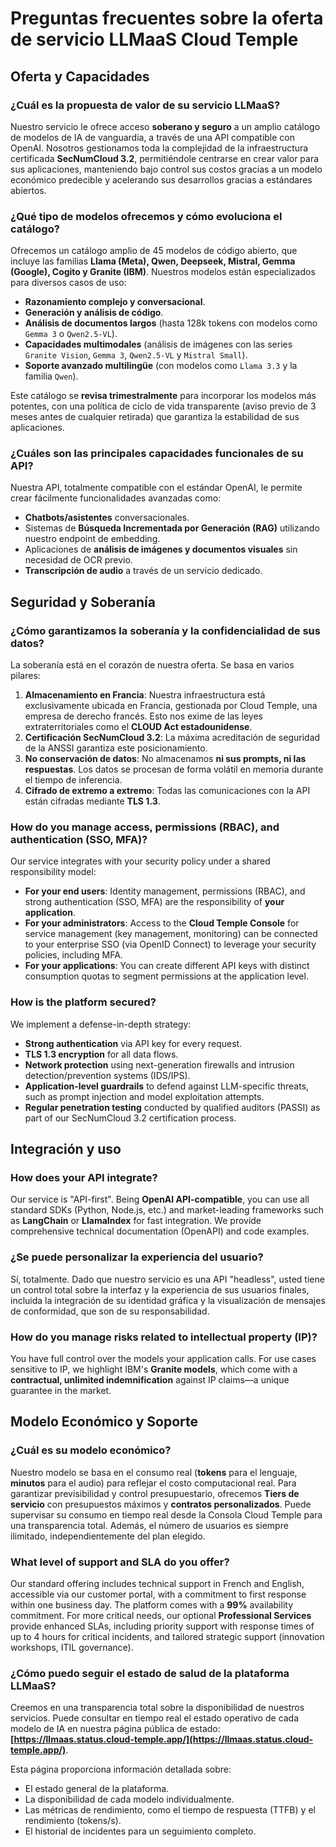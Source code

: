 # Preguntas frecuentes sobre la oferta de servicio LLMaaS Cloud Temple

## Oferta y Capacidades

### **¿Cuál es la propuesta de valor de su servicio LLMaaS?**

Nuestro servicio le ofrece acceso **soberano y seguro** a un amplio catálogo de modelos de IA de vanguardia, a través de una API compatible con OpenAI. Nosotros gestionamos toda la complejidad de la infraestructura certificada **SecNumCloud 3.2**, permitiéndole centrarse en crear valor para sus aplicaciones, manteniendo bajo control sus costos gracias a un modelo económico predecible y acelerando sus desarrollos gracias a estándares abiertos.

### **¿Qué tipo de modelos ofrecemos y cómo evoluciona el catálogo?**

Ofrecemos un catálogo amplio de 45 modelos de código abierto, que incluye las familias **Llama (Meta), Qwen, Deepseek, Mistral, Gemma (Google), Cogito y Granite (IBM)**. Nuestros modelos están especializados para diversos casos de uso:

*   **Razonamiento complejo y conversacional**.
*   **Generación y análisis de código**.
*   **Análisis de documentos largos** (hasta 128k tokens con modelos como `Gemma 3` o `Qwen2.5-VL`).
*   **Capacidades multimodales** (análisis de imágenes con las series `Granite Vision`, `Gemma 3`, `Qwen2.5-VL` y `Mistral Small`).
*   **Soporte avanzado multilingüe** (con modelos como `Llama 3.3` y la familia `Qwen`).

Este catálogo se **revisa trimestralmente** para incorporar los modelos más potentes, con una política de ciclo de vida transparente (aviso previo de 3 meses antes de cualquier retirada) que garantiza la estabilidad de sus aplicaciones.

### **¿Cuáles son las principales capacidades funcionales de su API?**  
Nuestra API, totalmente compatible con el estándar OpenAI, le permite crear fácilmente funcionalidades avanzadas como:  
*   **Chatbots/asistentes** conversacionales.  
*   Sistemas de **Búsqueda Incrementada por Generación (RAG)** utilizando nuestro endpoint de embedding.  
*   Aplicaciones de **análisis de imágenes y documentos visuales** sin necesidad de OCR previo.  
*   **Transcripción de audio** a través de un servicio dedicado.

## Seguridad y Soberanía

### **¿Cómo garantizamos la soberanía y la confidencialidad de sus datos?**

La soberanía está en el corazón de nuestra oferta. Se basa en varios pilares:

1.  **Almacenamiento en Francia**: Nuestra infraestructura está exclusivamente ubicada en Francia, gestionada por Cloud Temple, una empresa de derecho francés. Esto nos exime de las leyes extraterritoriales como el **CLOUD Act estadounidense**.
2.  **Certificación SecNumCloud 3.2**: La máxima acreditación de seguridad de la ANSSI garantiza este posicionamiento.
3.  **No conservación de datos**: No almacenamos **ni sus prompts, ni las respuestas**. Los datos se procesan de forma volátil en memoria durante el tiempo de inferencia.
4.  **Cifrado de extremo a extremo**: Todas las comunicaciones con la API están cifradas mediante **TLS 1.3**.

### **How do you manage access, permissions (RBAC), and authentication (SSO, MFA)?**

Our service integrates with your security policy under a shared responsibility model:

*   **For your end users**: Identity management, permissions (RBAC), and strong authentication (SSO, MFA) are the responsibility of **your application**.
*   **For your administrators**: Access to the **Cloud Temple Console** for service management (key management, monitoring) can be connected to your enterprise SSO (via OpenID Connect) to leverage your security policies, including MFA.
*   **For your applications**: You can create different API keys with distinct consumption quotas to segment permissions at the application level.

### **How is the platform secured?**
We implement a defense-in-depth strategy:
*   **Strong authentication** via API key for every request.
*   **TLS 1.3 encryption** for all data flows.
*   **Network protection** using next-generation firewalls and intrusion detection/prevention systems (IDS/IPS).
*   **Application-level guardrails** to defend against LLM-specific threats, such as prompt injection and model exploitation attempts.
*   **Regular penetration testing** conducted by qualified auditors (PASSI) as part of our SecNumCloud 3.2 certification process.

## Integración y uso

### **How does your API integrate?**
Our service is "API-first". Being **OpenAI API-compatible**, you can use all standard SDKs (Python, Node.js, etc.) and market-leading frameworks such as **LangChain** or **LlamaIndex** for fast integration. We provide comprehensive technical documentation (OpenAPI) and code examples.

### **¿Se puede personalizar la experiencia del usuario?**
Sí, totalmente. Dado que nuestro servicio es una API "headless", usted tiene un control total sobre la interfaz y la experiencia de sus usuarios finales, incluida la integración de su identidad gráfica y la visualización de mensajes de conformidad, que son de su responsabilidad.

### **How do you manage risks related to intellectual property (IP)?**

You have full control over the models your application calls. For use cases sensitive to IP, we highlight IBM's **Granite models**, which come with a **contractual, unlimited indemnification** against IP claims—a unique guarantee in the market.

## Modelo Económico y Soporte

### **¿Cuál es su modelo económico?**
Nuestro modelo se basa en el consumo real (**tokens** para el lenguaje, **minutos** para el audio) para reflejar el costo computacional real. Para garantizar previsibilidad y control presupuestario, ofrecemos **Tiers de servicio** con presupuestos máximos y **contratos personalizados**. Puede supervisar su consumo en tiempo real desde la Consola Cloud Temple para una transparencia total. Además, el número de usuarios es siempre ilimitado, independientemente del plan elegido.

### **What level of support and SLA do you offer?**
Our standard offering includes technical support in French and English, accessible via our customer portal, with a commitment to first response within one business day. The platform comes with a **99%** availability commitment. For more critical needs, our optional **Professional Services** provide enhanced SLAs, including priority support with response times of up to 4 hours for critical incidents, and tailored strategic support (innovation workshops, ITIL governance).

### **¿Cómo puedo seguir el estado de salud de la plataforma LLMaaS?**

Creemos en una transparencia total sobre la disponibilidad de nuestros servicios. Puede consultar en tiempo real el estado operativo de cada modelo de IA en nuestra página pública de estado: **[https://llmaas.status.cloud-temple.app/](https://llmaas.status.cloud-temple.app/)**.

Esta página proporciona información detallada sobre:
*   El estado general de la plataforma.
*   La disponibilidad de cada modelo individualmente.
*   Las métricas de rendimiento, como el tiempo de respuesta (TTFB) y el rendimiento (tokens/s).
*   El historial de incidentes para un seguimiento completo.